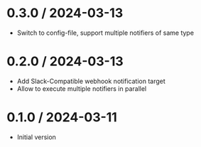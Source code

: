 # 0.3.0 / 2024-03-13

  * Switch to config-file, support multiple notifiers of same type

# 0.2.0 / 2024-03-13

  * Add Slack-Compatible webhook notification target
  * Allow to execute multiple notifiers in parallel

# 0.1.0 / 2024-03-11

  * Initial version
